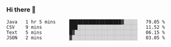 ### Hi there 👋


<!--START_SECTION:waka-->
```text
Java   1 hr 5 mins     ███████████████████▓░░░░░   79.05 % 
CSV    9 mins          ███░░░░░░░░░░░░░░░░░░░░░░   11.52 % 
Text   5 mins          █▓░░░░░░░░░░░░░░░░░░░░░░░   06.15 % 
JSON   2 mins          ▓░░░░░░░░░░░░░░░░░░░░░░░░   03.05 % 
```
<!--END_SECTION:waka-->

<!--
**ssrahul96/ssrahul96** is a ✨ _special_ ✨ repository because its `README.md` (this file) appears on your GitHub profile.

Here are some ideas to get you started:

- 🔭 I’m currently working on ...
- 🌱 I’m currently learning ...
- 👯 I’m looking to collaborate on ...
- 🤔 I’m looking for help with ...
- 💬 Ask me about ...
- 📫 How to reach me: ...
- 😄 Pronouns: ...
- ⚡ Fun fact: ...
-->
